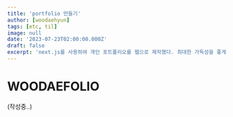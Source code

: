 ```yaml
---
title: 'portfolio 만들기'
author: [woodaehyun]
tags: [etc, til]
image: null
date: '2023-07-23T02:00:00.000Z'
draft: false
excerpt: 'next.js를 사용하여 개인 포트폴리오를 웹으로 제작했다. 최대한 가독성을 좋게 만들기 위해 노력했고, 다양한 형태의 UI를 구성하는 것을 목표로 했다.'
---
```


# WOODAEFOLIO

(작성중..)
